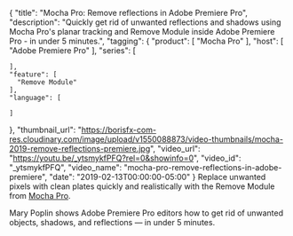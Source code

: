 {
  "title": "Mocha Pro: Remove reflections in Adobe Premiere Pro",
  "description": "Quickly get rid of unwanted reflections and shadows using Mocha Pro's planar tracking and Remove Module inside Adobe Premiere Pro - in under 5 minutes.",
  "tagging": {
    "product": [
      "Mocha Pro"
    ],
    "host": [
      "Adobe Premiere Pro"
    ],
    "series": [

    ],
    "feature": [
      "Remove Module"
    ],
    "language": [

    ]
  },
  "thumbnail_url": "https://borisfx-com-res.cloudinary.com/image/upload/v1550088873/video-thumbnails/mocha-2019-remove-reflections-premiere.jpg",
  "video_url": "https://youtu.be/_ytsmykfPFQ?rel=0&showinfo=0",
  "video_id": "_ytsmykfPFQ",
  "video_name": "mocha-pro-remove-reflections-in-adobe-premiere",
  "date": "2019-02-13T00:00:00-05:00"
}
Replace unwanted pixels with clean plates quickly and realistically with the Remove Module from [Mocha Pro](https://borisfx.com/products/mocha-pro/ "Boris FX - Mocha Pro"). 

Mary Poplin shows Adobe Premiere Pro editors how to get rid of unwanted objects, shadows, and reflections &#8212; in under 5 minutes.
